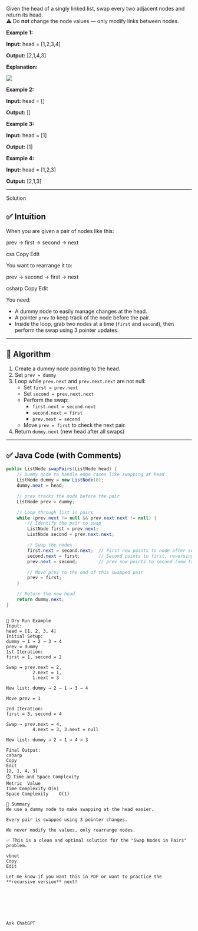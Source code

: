 
Given the head of a singly linked list, swap every two adjacent nodes and return its head.  
⚠️ Do **not** change the node values — only modify links between nodes.

**Example 1:**

**Input:** head = [1,2,3,4]

**Output:** [2,1,4,3]

**Explanation:**

![](https://assets.leetcode.com/uploads/2020/10/03/swap_ex1.jpg)

**Example 2:**

**Input:** head = []

**Output:** []

**Example 3:**

**Input:** head = [1]

**Output:** [1]

**Example 4:**

**Input:** head = [1,2,3]

**Output:** [2,1,3]

---------------------------------------------------------------------
Solution
## ✅ Intuition

When you are given a pair of nodes like this:

prev → first → second → next

css
Copy
Edit

You want to rearrange it to:

prev → second → first → next

csharp
Copy
Edit

You need:
- A dummy node to easily manage changes at the head.
- A pointer `prev` to keep track of the node before the pair.
- Inside the loop, grab two nodes at a time (`first` and `second`), then perform the swap using 3 pointer updates.

---

## 📘 Algorithm

1. Create a dummy node pointing to the head.
2. Set `prev = dummy`
3. Loop while `prev.next` and `prev.next.next` are not null:
   - Set `first = prev.next`
   - Set `second = prev.next.next`
   - Perform the swap:
     - `first.next = second.next`
     - `second.next = first`
     - `prev.next = second`
   - Move `prev = first` to check the next pair.
4. Return `dummy.next` (new head after all swaps)

---

## ✅ Java Code (with Comments)

```java
public ListNode swapPairs(ListNode head) {
    // Dummy node to handle edge cases like swapping at head
    ListNode dummy = new ListNode(0);
    dummy.next = head;

    // prev tracks the node before the pair
    ListNode prev = dummy;

    // Loop through list in pairs
    while (prev.next != null && prev.next.next != null) {
        // Identify the pair to swap
        ListNode first = prev.next;
        ListNode second = prev.next.next;

        // Swap the nodes
        first.next = second.next;  // First now points to node after second
        second.next = first;       // Second points to first, reversing them
        prev.next = second;        // prev now points to second (new front of pair)

        // Move prev to the end of this swapped pair
        prev = first;
    }

    // Return the new head
    return dummy.next;
}
```
```

🔁 Dry Run Example
Input:
head = [1, 2, 3, 4]
Initial Setup:
dummy → 1 → 2 → 3 → 4
prev = dummy
1st Iteration:
first = 1, second = 2

Swap → prev.next = 2, 
          2.next = 1, 
          1.next = 3

New list: dummy → 2 → 1 → 3 → 4

Move prev = 1

2nd Iteration:
first = 3, second = 4

Swap → prev.next = 4,
          4.next = 3, 3.next = null

New list: dummy → 2 → 1 → 4 → 3

Final Output:
csharp
Copy
Edit
[2, 1, 4, 3]
⏱️ Time and Space Complexity
Metric	Value
Time Complexity	O(n)
Space Complexity	O(1)

🧠 Summary
We use a dummy node to make swapping at the head easier.

Every pair is swapped using 3 pointer changes.

We never modify the values, only rearrange nodes.

✅ This is a clean and optimal solution for the "Swap Nodes in Pairs" problem.

vbnet
Copy
Edit

Let me know if you want this in PDF or want to practice the **recursive version** next!







Ask ChatGPT
